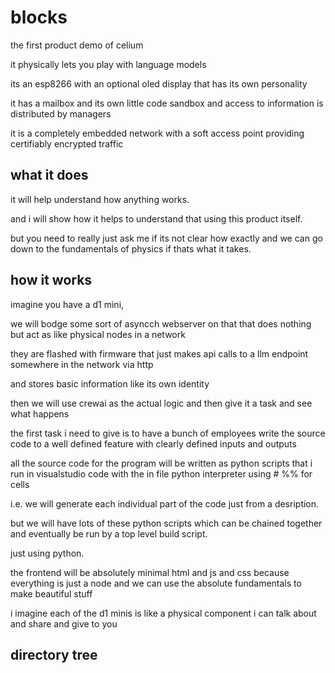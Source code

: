 # blocks

the first product demo of celium 

it physically lets you play with language models

its an esp8266 with an optional oled display that has its own personality

it has a mailbox and its own little code sandbox and access to information is distributed by managers

it is a completely embedded network with a soft access point providing certifiably encrypted traffic

## what it does

it will help understand how anything works.

and i will show how it helps to understand that using this product itself.

but you need to really just ask me if its not clear how exactly and we can go down to the fundamentals of physics if thats what it takes.

## how it works

imagine you have a d1 mini,

we will bodge some sort of asyncch webserver on that that does nothing but act as like physical nodes in a network

they are flashed with firmware that just makes api calls to a llm endpoint somewhere in the network via http

and stores basic information like its own identity

then we will use crewai as the actual logic and then give it a task and see what happens

the first task i need to give is to have a bunch of employees write the source code to a well defined feature with clearly defined inputs and outputs

all the source code for the program will be written as python scripts that i run in visualstudio code with the in file python interpreter using # %% for cells
 
i.e. we will generate each individual part of the code just from a desription.

but we will have lots of these python scripts which can be chained together and eventually be run by a top level build script.

just using python.

the frontend will be absolutely minimal html and js and css because everything is just a node and we can use the absolute fundamentals to make beautiful stuff

i imagine each of the d1 minis is like a physical component i can talk about and share and give to you

## directory tree

